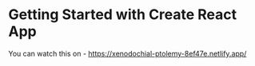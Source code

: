 # Getting Started with Create React App

You can watch this on - https://xenodochial-ptolemy-8ef47e.netlify.app/


